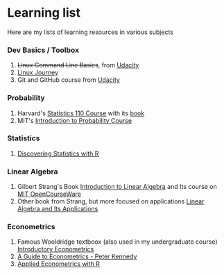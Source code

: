 # Learning list
Here are my lists of learning resources in various subjects

### Dev Basics / Toolbox

1. ~~Linux Command Line Basics~~, from [Udacity](https://br.udacity.com/course/linux-command-line-basics--ud595/)
2. [Linux Journey](https://linuxjourney.com/)
3. Git and GitHub course from [Udacity](https://br.udacity.com/course/how-to-use-git-and-github--ud775/)

### Probability

1. Harvard's [Statistics 110 Course](http://projects.iq.harvard.edu/stat110/home) with its [book](https://www.amazon.com/gp/product/1466575573/)
2. MIT's [Introduction to Probability Course](https://www.edx.org/course/introduction-probability-science-mitx-6-041x-2)

### Statistics

1. [Discovering Statistics with R](https://www.amazon.com/Discovering-Statistics-Using-Andy-Field/dp/1446200469/)


### Linear Algebra

1. Gilbert Strang's Book [Introduction to Linear Algebra](https://www.amazon.com/Introduction-Linear-Algebra-Gilbert-Strang/dp/0980232775/) and Its course on [MIT OpenCourseWare](https://ocw.mit.edu/courses/mathematics/18-06-linear-algebra-spring-2010/)
2. Other book from Strang, but more focused on applications [Linear Algebra and Its Applications](https://www.amazon.com/Linear-Algebra-Its-Applications-4th/dp/0030105676/)


### Econometrics

1. Famous Wooldridge textboox (also used in my undergraduate course) [Introductory Econometrics](https://www.amazon.com/Introductory-Econometrics-Modern-Approach-Economics/dp/130527010X/)
2. [A Guide to Econometrics - Peter Kennedy](https://www.amazon.com/Guide-Econometrics-6th-Peter-Kennedy/dp/1405182571/)
3. [Applied Econometrics with R](https://www.amazon.com/Applied-Econometrics-R-Use-ebook/dp/B00HWUVI70)
